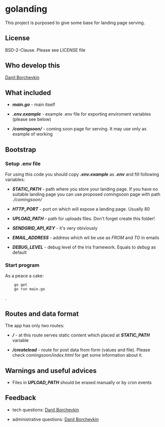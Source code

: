 # golanding

This project is purposed to give some base for landing page serving.

## License

BSD-2-Clause. Please see LICENSE file

## Who develop this

[Danil Borchevkin](https://github.com/DanilBorchevkin)

## What included

* ***main.go*** - main itself

* ***.env.example*** - example .env file for exporting enviroment variables (please see below)

* ***/comingsoon/*** - coming soon page for serving. It may use only as example of working

## Bootstrap

### Setup .env file

For using this code you should copy ***.env.example*** as ***.env*** and fill following variables:

* ***STATIC_PATH*** - path where you store your landing page. If you have no suitable landing page you can use proposed *comingsoon* page with path *./comingsoon/*

* ***HTTP_PORT*** - port on which will expose a landing page. Usually 80

* ***UPLOAD_PATH*** - path for uploads files. Don't forget create this folder!

* ***SENDGRID_API_KEY*** - it's very obiviously

* ***EMAIL_ADDRESS*** - address which wil be use as *FROM* and *TO* in emails

* ***DEBUG_LEVEL*** - debug level of the Iris framework. Equals to *debug* as default

### Start program

As a peace a cake:

```shell
    go get
    go run main.go
```
.
## Routes and data format

The app has only two routes:

* ***/*** - at this route serves static content which placed at ***STATIC_PATH*** variable

* ***/createlead*** - route for post data from form (values and file). Please check *comingsoon/index.html* for get some information about it.

## Warnings and useful advices

* Files in ***UPLOAD_PATH*** should be erased manually or by cron events

## Feedback

* tech questions: [Danil Borchevkin](https://github.com/DanilBorchevkin)

* administrative questions: [Danil Borchevkin](https://github.com/DanilBorchevkin)